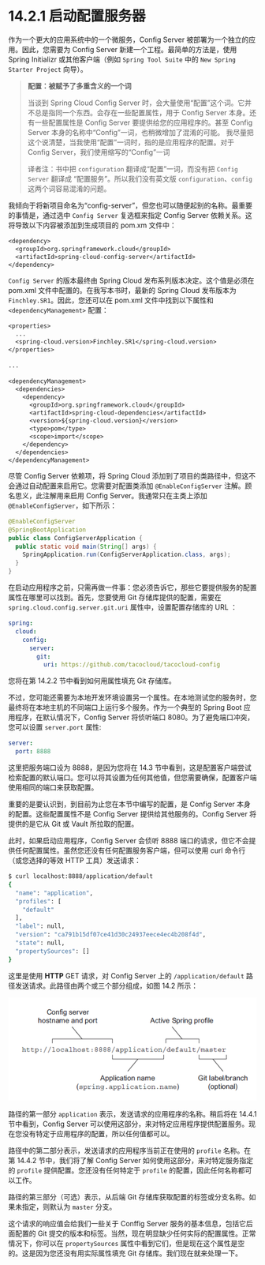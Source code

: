 # 14.2.1 启动配置服务器

作为一个更大的应用系统中的一个微服务，Config Server 被部署为一个独立的应用。因此，您需要为 Config Server 新建一个工程。最简单的方法是，使用 Spring Initializr 或其他客户端（例如 `Spring Tool Suite` 中的 `New Spring Starter Project` 向导）。

> **配置：被赋予了多重含义的一个词**
>
> 当谈到 Spring Cloud Config Server 时，会大量使用“配置”这个词。它并不总是指同一个东西。会存在一些配置属性，用于 Config Server 本身。还有一些配置属性是 Config Server 要提供给您的应用程序的。甚至 Config Server 本身的名称中“Config”一词，也稍微增加了混淆的可能。 我尽量把这个说清楚，当我使用“配置”一词时，指的是应用程序的配置。对于 Config Server，我们使用缩写的“Config”一词
>
> 译者注：书中把 `configuration` 翻译成“配置”一词，而没有把 `Config Server` 翻译成 “配置服务”。所以我们没有英文版 `configuration`、`config` 这两个词容易混淆的问题。

我倾向于将新项目命名为“config-server”，但您也可以随便起别的名称。最重要的事情是，通过选中 `Config Server` 复选框来指定 Config Server 依赖关系。这将导致以下内容被添加到生成项目的 pom.xm 文件中：

```markup
<dependency>
  <groupId>org.springframework.cloud</groupId>
  <artifactId>spring-cloud-config-server</artifactId>
</dependency>
```

`Config Server` 的版本最终由 Spring Cloud 发布系列版本决定。这个值是必须在 pom.xml 文件中配置的。在我写本书时，最新的 Spring Cloud 发布版本为 `Finchley.SR1`。因此，您还可以在 pom.xml 文件中找到以下属性和 `<dependencyManagement>` 配置：

```markup
<properties>
  ...
  <spring-cloud.version>Finchley.SR1</spring-cloud.version>
</properties>

...

<dependencyManagement>
  <dependencies>
    <dependency>
      <groupId>org.springframework.cloud</groupId>
      <artifactId>spring-cloud-dependencies</artifactId>
      <version>${spring-cloud.version}</version>
      <type>pom</type>
      <scope>import</scope>
    </dependency>
  </dependencies>
</dependencyManagement>
```

尽管 Config Server 依赖项，将 Spring Cloud 添加到了项目的类路径中，但这不会通过自动配置来启用它。您需要对配置类添加 `@EnableConfigServer` 注解。顾名思义，此注解用来启用 Config Server。我通常只在主类上添加 `@EnableConfigServer`，如下所示：

```java
@EnableConfigServer
@SpringBootApplication
public class ConfigServerApplication {
  public static void main(String[] args) {
    SpringApplication.run(ConfigServerApplication.class, args);
  }
}
```

在启动应用程序之前，只需再做一件事：您必须告诉它，那些它要提供服务的配置属性在哪里可以找到。首先，您要使用 Git 存储库提供的配置，需要在 `spring.cloud.config.server.git.uri` 属性中，设置配置存储库的 URL ：

```yaml
spring:
  cloud:
    config:
      server:
        git:
          uri: https://github.com/tacocloud/tacocloud-config
```

您将在第 14.2.2 节中看到如何用属性填充 Git 存储库。

不过，您可能还需要为本地开发环境设置另一个属性。在本地测试您的服务时，您最终将在本地主机的不同端口上运行多个服务。作为一个典型的 Spring Boot 应用程序，在默认情况下，Config Server 将侦听端口 8080。为了避免端口冲突，您可以设置 `server.port` 属性:

```yaml
server:
  port: 8888
```

这里把服务端口设为 8888，是因为您将在 14.3 节中看到，这是配置客户端尝试检索配置的默认端口。您可以将其设置为任何其他值，但您需要确保，配置客户端使用相同的端口来获取配置。

重要的是要认识到，到目前为止您在本节中编写的配置，是 Config Server 本身的配置。这些配置属性不是 Config Server 提供给其他服务的。Config Server 将提供的是它从 Git 或 Vault 所拉取的配置。

此时，如果启动应用程序，Config Server 会侦听 8888 端口的请求，但它不会提供任何配置属性。虽然您还没有任何配置服务客户端，但可以使用 curl 命令行（或您选择的等效 HTTP 工具）发送请求：

```bash
$ curl localhost:8888/application/default
{
  "name": "application",
  "profiles": [
    "default"
  ],
  "label": null,
  "version": "ca791b15df07ce41d30c24937eece4ec4b208f4d",
  "state": null,
  "propertySources": []
}
```

这里是使用 **HTTP** GET 请求，对 Config Server 上的 `/application/default` 路径发送请求。此路径由两个或三个部分组成，如图 14.2 所示：

![&#x56FE;14.2 &#x53EF;&#x901A;&#x8FC7; Config Server &#x516C;&#x5F00;&#x7684; REST API &#x8FDB;&#x884C;&#x914D;&#x7F6E;&#x5C5E;&#x6027;&#x7684;&#x67E5;&#x8BE2;&#x4F7F;&#x7528;&#x3002;](../../.gitbook/assets/14.2.png)

路径的第一部分 `application` 表示，发送请求的应用程序的名称。稍后将在 14.4.1 节中看到，Config Server 可以使用这部分，来对特定应用程序提供配置服务。现在您没有特定于应用程序的配置，所以任何值都可以。

路径中的第二部分表示，发送请求的应用程序当前正在使用的 `profile` 名称。在第 14.4.2 节中，我们将了解 Config Server 如何使用这部分，来对特定服务指定的 `profile` 提供配置。您还没有任何特定于 `profile` 的配置，因此任何名称都可以工作。

路径的第三部分（可选）表示，从后端 Git 存储库获取配置的标签或分支名称。如果未指定，则默认为 `master` 分支。

这个请求的响应值会给我们一些关于 Conffig Server 服务的基本信息，包括它后面配置的 Git 提交的版本和标签。当然，现在明显缺少任何实际的配置属性。正常情况下，你可以在 `propertySources` 属性中看到它们，但是现在这个属性是空的。这是因为您还没有用实际属性填充 Git 存储库。我们现在就来处理一下。

